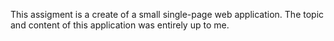 This assigment is a create of a small single-page web application. The topic and content of this application was entirely up to me.

